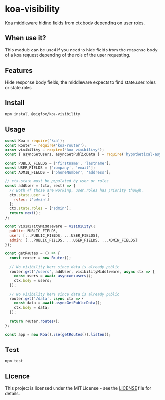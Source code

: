 # koa-visibility

Koa middleware hiding fields from ctx.body depending on user roles.

## When use it?

This module can be used if you need to hide fields from the response body of a koa request depending of the role of the user requesting.

## Features

Hide response body fields, the middleware expects to find state.user.roles or state.roles

## Install

```bash
npm install @sigfox/koa-visibility
```

## Usage

```javascript
const Koa = require('koa');
const Router = require('koa-router');
const visibility = require('koa-visibility');
const { asyncGetUsers, asyncGetPublicData } = require('hypothetical-async-getters');

const PUBLIC_FIELDS = ['firstname', 'lastname'];
const USER_FIELDS = ['company', 'email'];
const ADMIN_FIELDS = ['phoneNumber', 'address'];

// ctx.state must be populated by user or roles
const addUser = (ctx, next) => {
  // Both of those are working, user.roles has priority though.
  ctx.state.user = {
    roles: ['admin']
  };
  ctx.state.roles = ['admin'];
  return next();
};

const visibilityMiddleware = visibility({
  public: PUBLIC_FIELDS,
  user: [...PUBLIC_FIELDS, ...USER_FIELDS],
  admin: [...PUBLIC_FIELDS, ...USER_FIELDS, ...ADMIN_FIELDS]
});

const getRoutes = () => {
  const router = new Router();

  // No visibility here since data is already public
  router.get('/users', addUser, visibilityMiddleware, async ctx => {
    const users = await asyncGetUsers();
    ctx.body = users;
  });

  // No visibility here since data is already public
  router.get('/data', async ctx => {
    const data = await asyncGetPublicData();
    ctx.body = data;
  });

  return router.routes();
};

const app = new Koa().use(getRoutes()).listen();
```

## Test

```bash
npm test
```

## Licence

This project is licensed under the MIT License - see the [LICENSE](https://gitlab.partners.sigfox.com/sigfox/flive-app/blob/master/LICENSE) file for details.
